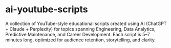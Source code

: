 # ai-youtube-scripts
A collection of YouTube-style educational scripts created using AI (ChatGPT + Claude + Perplexity) for topics spanning Engineering, Data Analytics, Predictive Maintenance, and Career Development. Each script is 5–7 minutes long, optimized for audience retention, storytelling, and clarity.

